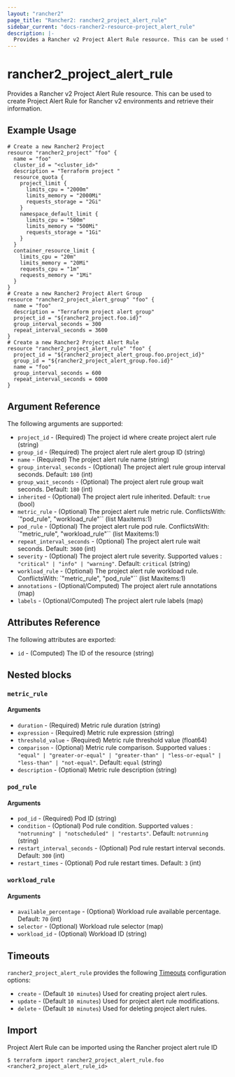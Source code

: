 ```yaml
---
layout: "rancher2"
page_title: "Rancher2: rancher2_project_alert_rule"
sidebar_current: "docs-rancher2-resource-project_alert_rule"
description: |-
  Provides a Rancher v2 Project Alert Rule resource. This can be used to create Project Alert Rule for Rancher v2 environments and retrieve their information.
---
```


# rancher2\_project\_alert\_rule

Provides a Rancher v2 Project Alert Rule resource. This can be used to create Project Alert Rule for Rancher v2 environments and retrieve their information.

## Example Usage

```hcl
# Create a new Rancher2 Project
resource "rancher2_project" "foo" {
  name = "foo"
  cluster_id = "<cluster_id>"
  description = "Terraform project "
  resource_quota {
    project_limit {
      limits_cpu = "2000m"
      limits_memory = "2000Mi"
      requests_storage = "2Gi"
    }
    namespace_default_limit {
      limits_cpu = "500m"
      limits_memory = "500Mi"
      requests_storage = "1Gi"
    }
  }
  container_resource_limit {
    limits_cpu = "20m"
    limits_memory = "20Mi"
    requests_cpu = "1m"
    requests_memory = "1Mi"
  }
}
# Create a new Rancher2 Project Alert Group
resource "rancher2_project_alert_group" "foo" {
  name = "foo"
  description = "Terraform project alert group"
  project_id = "${rancher2_project.foo.id}"
  group_interval_seconds = 300
  repeat_interval_seconds = 3600
}
# Create a new Rancher2 Project Alert Rule
resource "rancher2_project_alert_rule" "foo" {
  project_id = "${rancher2_project_alert_group.foo.project_id}"
  group_id = "${rancher2_project_alert_group.foo.id}"
  name = "foo"
  group_interval_seconds = 600
  repeat_interval_seconds = 6000
}
```

## Argument Reference

The following arguments are supported:

* `project_id` - (Required) The project id where create project alert rule (string)
* `group_id` - (Required) The project alert rule alert group ID (string)
* `name` - (Required) The project alert rule name (string)
* `group_interval_seconds` - (Optional) The project alert rule group interval seconds. Default: `180` (int)
* `group_wait_seconds` - (Optional) The project alert rule group wait seconds. Default: `180` (int)
* `inherited` - (Optional) The project alert rule inherited. Default: `true` (bool)
* `metric_rule` - (Optional) The project alert rule metric rule. ConflictsWith: `"pod_rule", "workload_rule"`` (list Maxitems:1)
* `pod_rule` - (Optional) The project alert rule pod rule. ConflictsWith: `"metric_rule", "workload_rule"`` (list Maxitems:1)
* `repeat_interval_seconds` - (Optional) The project alert rule wait seconds. Default: `3600` (int)
* `severity` - (Optional) The project alert rule severity. Supported values : `"critical" | "info" | "warning"`. Default: `critical` (string)
* `workload_rule` - (Optional) The project alert rule workload rule. ConflictsWith: `"metric_rule", "pod_rule"`` (list Maxitems:1)
* `annotations` - (Optional/Computed) The project alert rule annotations (map)
* `labels` - (Optional/Computed) The project alert rule labels (map)


## Attributes Reference

The following attributes are exported:

* `id` - (Computed) The ID of the resource (string)

## Nested blocks

### `metric_rule`

#### Arguments

* `duration` - (Required) Metric rule duration (string)
* `expression` - (Required) Metric rule expression (string)
* `threshold_value` - (Required) Metric rule threshold value (float64)
* `comparison` - (Optional) Metric rule comparison. Supported values : `"equal" | "greater-or-equal" | "greater-than" | "less-or-equal" | "less-than" | "not-equal"`. Default: `equal`  (string)
* `description` - (Optional) Metric rule description (string)

### `pod_rule`

#### Arguments

* `pod_id` - (Required) Pod ID (string)
* `condition` - (Optional) Pod rule condition. Supported values : `"notrunning" | "notscheduled" | "restarts"`. Default: `notrunning` (string)
* `restart_interval_seconds` - (Optional) Pod rule restart interval seconds. Default: `300` (int)
* `restart_times` - (Optional) Pod rule restart times. Default: `3`  (int)

### `workload_rule`

#### Arguments

* `available_percentage` - (Optional) Workload rule available percentage. Default: `70` (int)
* `selector` - (Optional) Workload rule selector (map)
* `workload_id` - (Optional) Workload ID (string)

## Timeouts

`rancher2_project_alert_rule` provides the following
[Timeouts](https://www.terraform.io/docs/configuration/resources.html#operation-timeouts) configuration options:

- `create` - (Default `10 minutes`) Used for creating project alert rules.
- `update` - (Default `10 minutes`) Used for project alert rule modifications.
- `delete` - (Default `10 minutes`) Used for deleting project alert rules.

## Import

Project Alert Rule can be imported using the Rancher project alert rule ID

```
$ terraform import rancher2_project_alert_rule.foo <rancher2_project_alert_rule_id>
```
